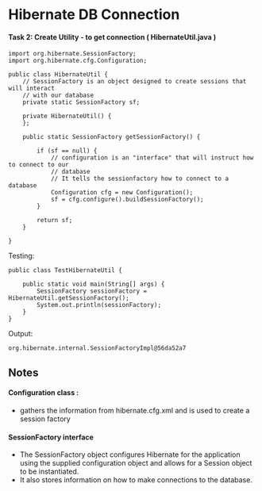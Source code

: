 # Hibernate DB Connection 

#### Task 2: Create Utility - to get connection ( HibernateUtil.java )
```
import org.hibernate.SessionFactory;
import org.hibernate.cfg.Configuration;

public class HibernateUtil {
	// SessionFactory is an object designed to create sessions that will interact
	// with our database
	private static SessionFactory sf;

	private HibernateUtil() {
	};

	public static SessionFactory getSessionFactory() {

		if (sf == null) {
			// configuration is an "interface" that will instruct how to connect to our
			// database
			// It tells the sessionfactory how to connect to a database
			Configuration cfg = new Configuration();
			sf = cfg.configure().buildSessionFactory();
		}

		return sf;
	}

}
```
Testing:
```
public class TestHibernateUtil {

	public static void main(String[] args) {
		SessionFactory sessionFactory = HibernateUtil.getSessionFactory();
		System.out.println(sessionFactory);
	}
}
```

Output:

```
org.hibernate.internal.SessionFactoryImpl@56da52a7
```

## Notes
#### Configuration class :
*  gathers the information from hibernate.cfg.xml and is used to create a session factory
#### SessionFactory interface
* The SessionFactory object configures Hibernate for the application using the supplied configuration object and allows for a Session object to be instantiated. 
* It also stores information on how to make connections to the database. 

